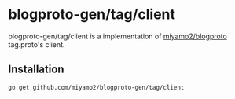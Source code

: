 # blogproto-gen/tag/client

blogproto-gen/tag/client is a implementation of [miyamo2/blogproto](https://github.com/miyamo2/blogproto) tag.proto's client.

## Installation

```sh
go get github.com/miyamo2/blogproto-gen/tag/client
```
